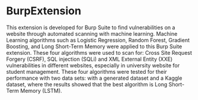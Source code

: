 # BurpExtension
This extension is developed for Burp Suite to find vulnerabilities on a website through automated scanning with machine learning. Machine Learning algorithms such as Logistic Regression, Random Forest, Gradient Boosting, and Long Short-Term Memory were applied to this Burp Suite extension. These four algorithms were used to scan for: Cross Site Request Forgery (CSRF), SQL injection (SQLi) and XML External Entity (XXE) vulnerabilities in different websites, especially in university website for student management. These four algorithms were tested for their performance with two data sets: with a generated dataset and a Kaggle dataset, where the results showed that the best algorithm is Long Short-Term Memory (LSTM).
